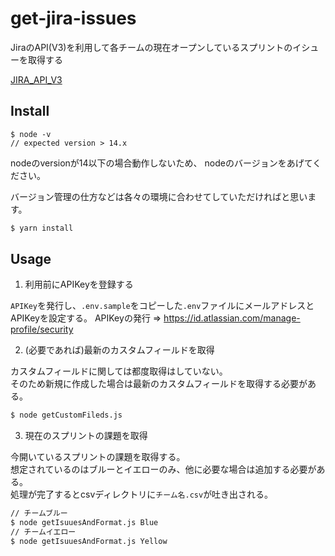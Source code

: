 # get-jira-issues
JiraのAPI(V3)を利用して各チームの現在オープンしているスプリントのイシューを取得する  

[JIRA_API_V3](https://developer.atlassian.com/cloud/jira/platform/rest/v3/intro/)

## Install

```
$ node -v
// expected version > 14.x
```

nodeのversionが14以下の場合動作しないため、  nodeのバージョンをあげてください。

バージョン管理の仕方などは各々の環境に合わせてしていただければと思います。

```bash
$ yarn install
```

## Usage

1. 利用前にAPIKeyを登録する

`APIKey`を発行し、`.env.sample`をコピーした`.env`ファイルにメールアドレスとAPIKeyを設定する。
APIKeyの発行 => https://id.atlassian.com/manage-profile/security

2. (必要であれば)最新のカスタムフィールドを取得

カスタムフィールドに関しては都度取得はしていない。  
そのため新規に作成した場合は最新のカスタムフィールドを取得する必要がある。

```bash
$ node getCustomFileds.js
```

3. 現在のスプリントの課題を取得

今開いているスプリントの課題を取得する。  
想定されているのはブルーとイエローのみ、他に必要な場合は追加する必要がある。  
処理が完了するとcsvディレクトリに`チーム名.csv`が吐き出される。

```bash
// チームブルー
$ node getIsuuesAndFormat.js Blue
// チームイエロー
$ node getIsuuesAndFormat.js Yellow
```
